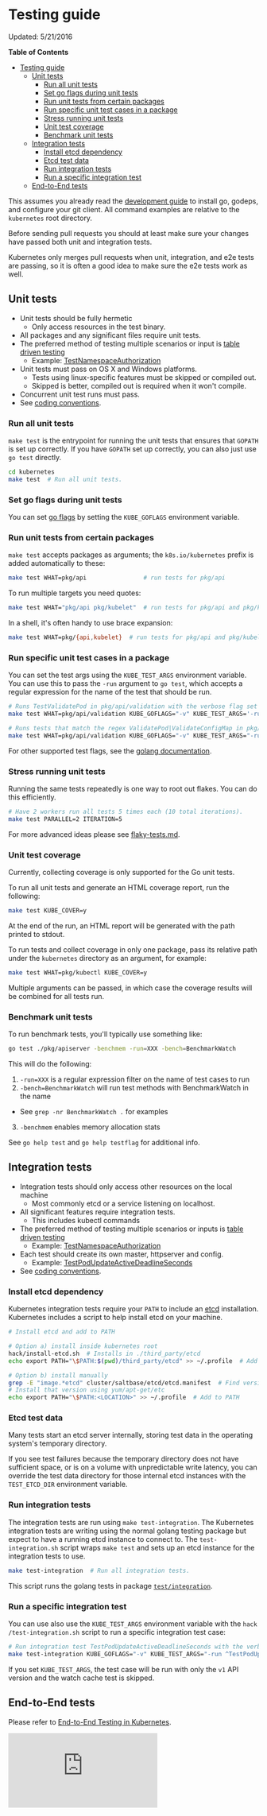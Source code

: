 # Testing guide

Updated: 5/21/2016

**Table of Contents**
<!-- BEGIN MUNGE: GENERATED_TOC -->

- [Testing guide](#testing-guide)
  - [Unit tests](#unit-tests)
    - [Run all unit tests](#run-all-unit-tests)
    - [Set go flags during unit tests](#set-go-flags-during-unit-tests)
    - [Run unit tests from certain packages](#run-unit-tests-from-certain-packages)
    - [Run specific unit test cases in a package](#run-specific-unit-test-cases-in-a-package)
    - [Stress running unit tests](#stress-running-unit-tests)
    - [Unit test coverage](#unit-test-coverage)
    - [Benchmark unit tests](#benchmark-unit-tests)
  - [Integration tests](#integration-tests)
    - [Install etcd dependency](#install-etcd-dependency)
    - [Etcd test data](#etcd-test-data)
    - [Run integration tests](#run-integration-tests)
    - [Run a specific integration test](#run-a-specific-integration-test)
  - [End-to-End tests](#end-to-end-tests)

<!-- END MUNGE: GENERATED_TOC -->

This assumes you already read the [development guide](development.md) to
install go, godeps, and configure your git client.  All command examples are
relative to the `kubernetes` root directory.

Before sending pull requests you should at least make sure your changes have
passed both unit and integration tests.

Kubernetes only merges pull requests when unit, integration, and e2e tests are
passing, so it is often a good idea to make sure the e2e tests work as well.

## Unit tests

* Unit tests should be fully hermetic
  - Only access resources in the test binary.
* All packages and any significant files require unit tests.
* The preferred method of testing multiple scenarios or input is
  [table driven testing](https://github.com/golang/go/wiki/TableDrivenTests)
  - Example: [TestNamespaceAuthorization](../../test/integration/auth/auth_test.go)
* Unit tests must pass on OS X and Windows platforms.
  - Tests using linux-specific features must be skipped or compiled out.
  - Skipped is better, compiled out is required when it won't compile.
* Concurrent unit test runs must pass.
* See [coding conventions](coding-conventions.md).

### Run all unit tests

`make test` is the entrypoint for running the unit tests that ensures that
`GOPATH` is set up correctly.  If you have `GOPATH` set up correctly, you can
also just use `go test` directly.

```sh
cd kubernetes
make test  # Run all unit tests.
```

### Set go flags during unit tests

You can set [go flags](https://golang.org/cmd/go/) by setting the
`KUBE_GOFLAGS` environment variable.

### Run unit tests from certain packages

`make test` accepts packages as arguments; the `k8s.io/kubernetes` prefix is
added automatically to these:

```sh
make test WHAT=pkg/api                # run tests for pkg/api
```

To run multiple targets you need quotes:

```sh
make test WHAT="pkg/api pkg/kubelet"  # run tests for pkg/api and pkg/kubelet
```

In a shell, it's often handy to use brace expansion:

```sh
make test WHAT=pkg/{api,kubelet}  # run tests for pkg/api and pkg/kubelet
```

### Run specific unit test cases in a package

You can set the test args using the `KUBE_TEST_ARGS` environment variable.
You can use this to pass the `-run` argument to `go test`, which accepts a
regular expression for the name of the test that should be run.

```sh
# Runs TestValidatePod in pkg/api/validation with the verbose flag set
make test WHAT=pkg/api/validation KUBE_GOFLAGS="-v" KUBE_TEST_ARGS='-run ^TestValidatePod$'

# Runs tests that match the regex ValidatePod|ValidateConfigMap in pkg/api/validation
make test WHAT=pkg/api/validation KUBE_GOFLAGS="-v" KUBE_TEST_ARGS="-run ValidatePod\|ValidateConfigMap$"
```

For other supported test flags, see the [golang
documentation](https://golang.org/cmd/go/#hdr-Description_of_testing_flags).

### Stress running unit tests

Running the same tests repeatedly is one way to root out flakes.
You can do this efficiently.

```sh
# Have 2 workers run all tests 5 times each (10 total iterations).
make test PARALLEL=2 ITERATION=5
```

For more advanced ideas please see [flaky-tests.md](flaky-tests.md).

### Unit test coverage

Currently, collecting coverage is only supported for the Go unit tests.

To run all unit tests and generate an HTML coverage report, run the following:

```sh
make test KUBE_COVER=y
```

At the end of the run, an HTML report will be generated with the path
printed to stdout.

To run tests and collect coverage in only one package, pass its relative path
under the `kubernetes` directory as an argument, for example:

```sh
make test WHAT=pkg/kubectl KUBE_COVER=y
```

Multiple arguments can be passed, in which case the coverage results will be
combined for all tests run.

### Benchmark unit tests

To run benchmark tests, you'll typically use something like:

```sh
go test ./pkg/apiserver -benchmem -run=XXX -bench=BenchmarkWatch
```

This will do the following:

1. `-run=XXX` is a regular expression filter on the name of test cases to run
2. `-bench=BenchmarkWatch` will run test methods with BenchmarkWatch in the name
  * See `grep -nr BenchmarkWatch .` for examples
3. `-benchmem` enables memory allocation stats

See `go help test` and `go help testflag` for additional info.

## Integration tests

* Integration tests should only access other resources on the local machine
  - Most commonly etcd or a service listening on localhost.
* All significant features require integration tests.
  - This includes kubectl commands
* The preferred method of testing multiple scenarios or inputs
is [table driven testing](https://github.com/golang/go/wiki/TableDrivenTests)
  - Example: [TestNamespaceAuthorization](../../test/integration/auth/auth_test.go)
* Each test should create its own master, httpserver and config.
  - Example: [TestPodUpdateActiveDeadlineSeconds](../../test/integration/pods/pods_test.go)
* See [coding conventions](coding-conventions.md).

### Install etcd dependency

Kubernetes integration tests require your `PATH` to include an
[etcd](https://github.com/coreos/etcd/releases) installation. Kubernetes
includes a script to help install etcd on your machine.

```sh
# Install etcd and add to PATH

# Option a) install inside kubernetes root
hack/install-etcd.sh  # Installs in ./third_party/etcd
echo export PATH="\$PATH:$(pwd)/third_party/etcd" >> ~/.profile  # Add to PATH

# Option b) install manually
grep -E "image.*etcd" cluster/saltbase/etcd/etcd.manifest  # Find version
# Install that version using yum/apt-get/etc
echo export PATH="\$PATH:<LOCATION>" >> ~/.profile  # Add to PATH
```

### Etcd test data

Many tests start an etcd server internally, storing test data in the operating system's temporary directory.

If you see test failures because the temporary directory does not have sufficient space,
or is on a volume with unpredictable write latency, you can override the test data directory
for those internal etcd instances with the `TEST_ETCD_DIR` environment variable.

### Run integration tests

The integration tests are run using `make test-integration`.
The Kubernetes integration tests are writing using the normal golang testing
package but expect to have a running etcd instance to connect to.  The `test-
integration.sh` script wraps `make test` and sets up an etcd instance
for the integration tests to use.

```sh
make test-integration  # Run all integration tests.
```

This script runs the golang tests in package
[`test/integration`](../../test/integration/).

### Run a specific integration test

You can use also use the `KUBE_TEST_ARGS` environment variable with the `hack
/test-integration.sh` script to run a specific integration test case:

```sh
# Run integration test TestPodUpdateActiveDeadlineSeconds with the verbose flag set.
make test-integration KUBE_GOFLAGS="-v" KUBE_TEST_ARGS="-run ^TestPodUpdateActiveDeadlineSeconds$"
```

If you set `KUBE_TEST_ARGS`, the test case will be run with only the `v1` API
version and the watch cache test is skipped.

## End-to-End tests

Please refer to [End-to-End Testing in Kubernetes](e2e-tests.md).

<!-- BEGIN MUNGE: GENERATED_ANALYTICS -->
[![Analytics](https://kubernetes-site.appspot.com/UA-36037335-10/GitHub/docs/devel/testing.md?pixel)]()
<!-- END MUNGE: GENERATED_ANALYTICS -->
